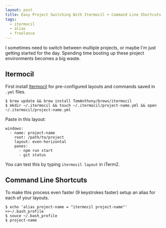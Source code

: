 ```yaml
---
layout: post
title: Easy Project Switching With Itermocil + Command Line Shortcuts
tags:
  - itermocil
  - alias
  - freelance
---
```


I sometimes need to switch between multiple projects, or maybe I'm just getting started for the day. Spending time booting up these project environments becomes a big waste.

## Itermocil

First install [Itermocil](https://github.com/TomAnthony/itermocil) for pre-configured layouts and commands saved in `.yml` files.

```
$ brew update && brew install TomAnthony/brews/itermocil
$ mkdir ~/.itermocil && touch ~/.itermocil/project-name.yml && open ~/.itermocil/project-name.yml
```

Paste in this layout:

```
windows:
  - name: project-name
    root: /path/to/project
    layout: even-horizontal
    panes:
      - npm run start
      - git status

```

You can test this by typing `itermocil layout` in iTerm2.

## Command Line Shortcuts

To make this process even faster (9 keystrokes faster) setup an alias for each of your layouts.

```
$ echo 'alias project-name = "itermocil project-name"' >>~/.bash_profile
$ souce ~/.bash_profile
$ project-name
```
